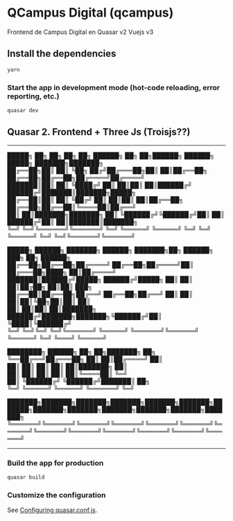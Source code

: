 # QCampus Digital (qcampus)

Frontend de Campus Digital en Quasar v2 Vuejs v3

## Install the dependencies
```bash
yarn
```

### Start the app in development mode (hot-code reloading, error reporting, etc.)
```bash
quasar dev
```

## Quasar 2. Frontend + Three Js (Troisjs??)


______

 █████╗ ██╗     ██╗         ██╗   ██╗ ██████╗ ██╗   ██╗██████╗     ██████╗  █████╗ ███████╗███████╗     
██╔══██╗██║     ██║         ╚██╗ ██╔╝██╔═══██╗██║   ██║██╔══██╗    ██╔══██╗██╔══██╗██╔════╝██╔════╝     
███████║██║     ██║          ╚████╔╝ ██║   ██║██║   ██║██████╔╝    ██████╔╝███████║███████╗█████╗       
██╔══██║██║     ██║           ╚██╔╝  ██║   ██║██║   ██║██╔══██╗    ██╔══██╗██╔══██║╚════██║██╔══╝       
██║  ██║███████╗███████╗       ██║   ╚██████╔╝╚██████╔╝██║  ██║    ██████╔╝██║  ██║███████║███████╗     
╚═╝  ╚═╝╚══════╝╚══════╝       ╚═╝    ╚═════╝  ╚═════╝ ╚═╝  ╚═╝    ╚═════╝ ╚═╝  ╚═╝╚══════╝╚══════╝     

 █████╗ ██████╗ ███████╗    ██████╗ ███████╗██╗      ██████╗ ███╗   ██╗ ██████╗                         
██╔══██╗██╔══██╗██╔════╝    ██╔══██╗██╔════╝██║     ██╔═══██╗████╗  ██║██╔════╝                         
███████║██████╔╝█████╗      ██████╔╝█████╗  ██║     ██║   ██║██╔██╗ ██║██║  ███╗                        
██╔══██║██╔══██╗██╔══╝      ██╔══██╗██╔══╝  ██║     ██║   ██║██║╚██╗██║██║   ██║                        
██║  ██║██║  ██║███████╗    ██████╔╝███████╗███████╗╚██████╔╝██║ ╚████║╚██████╔╝                        
╚═╝  ╚═╝╚═╝  ╚═╝╚══════╝    ╚═════╝ ╚══════╝╚══════╝ ╚═════╝ ╚═╝  ╚═══╝ ╚═════╝                         

████████╗ ██████╗     ██╗   ██╗███████╗    ██╗                                                          
╚══██╔══╝██╔═══██╗    ██║   ██║██╔════╝    ██║                                                          
   ██║   ██║   ██║    ██║   ██║███████╗    ██║                                                          
   ██║   ██║   ██║    ██║   ██║╚════██║    ╚═╝                                                          
   ██║   ╚██████╔╝    ╚██████╔╝███████║    ██╗                                                          
   ╚═╝    ╚═════╝      ╚═════╝ ╚══════╝    ╚═╝                                                          

███████╗███████╗███████╗███████╗███████╗███████╗███████╗███████╗███████╗███████╗███████╗███████╗███████╗
╚══════╝╚══════╝╚══════╝╚══════╝╚══════╝╚══════╝╚══════╝╚══════╝╚══════╝╚══════╝╚══════╝╚══════╝╚══════╝


______

### Build the app for production
```bash
quasar build
```

### Customize the configuration
See [Configuring quasar.conf.js](https://v2.quasar.dev/quasar-cli/quasar-conf-js).

